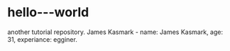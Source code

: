 # hello---world
another tutorial repository.
James Kasmark - name: James Kasmark, 
                age: 31,
                experiance: egginer.

